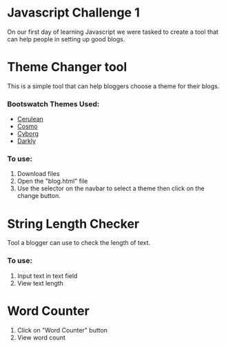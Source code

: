 # Javascript Challenge 1
On our first day of learning Javascript we were tasked to create a tool that can help people in setting up good blogs.

# Theme Changer tool
This is a simple tool that can help bloggers choose a theme for their blogs.

### Bootswatch Themes Used:
* [Cerulean](https://maxcdn.bootstrapcdn.com/bootswatch/3.3.7/cerulean/bootstrap.min.css)
* [Cosmo](https://maxcdn.bootstrapcdn.com/bootswatch/3.3.7/cosmo/bootstrap.min.css)
* [Cyborg](https://maxcdn.bootstrapcdn.com/bootswatch/3.3.7/cyborg/bootstrap.min.css)
* [Darkly](https://maxcdn.bootstrapcdn.com/bootswatch/3.3.7/darkly/bootstrap.min.css)

### To use:

1. Download files
2. Open the "blog.html" file
3. Use the selector on the navbar to select a theme then click on the change button.

# String Length Checker
Tool a blogger can use to check the length of text.

### To use:
1. Input text in text field
2. View text length

# Word Counter
1. Click on "Word Counter" button
2. View word count
